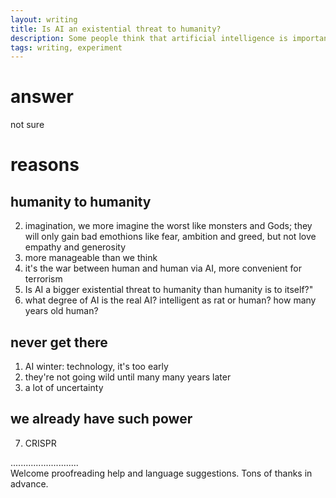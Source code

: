 ```yaml
---
layout: writing
title: Is AI an existential threat to humanity?
description: Some people think that artificial intelligence is important to the development of society, while others think that it has negative effects on society. Discuss both these views and give your opinion.
tags: writing, experiment
---
```


# answer
  not sure

# reasons
## humanity to humanity
  2. imagination, we more imagine the worst like monsters and Gods; they will only gain bad emothions like fear, ambition and greed, but not love empathy and generosity
  5. more manageable than we think
  3. it's the war between human and human via AI, more convenient for terrorism
  4. Is AI a bigger existential threat to humanity than humanity is to itself?"
  9. what degree of AI is the real AI? intelligent as rat or human? how many years old human?

## never get there
  1. AI winter: technology, it's too early
  6. they're not going wild until many many years later
  8. a lot of uncertainty

## we already have such power
  7. CRISPR


...........................     
Welcome proofreading help and language suggestions. Tons of thanks in advance.

